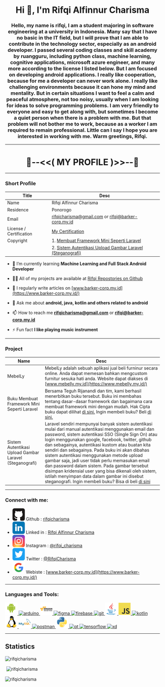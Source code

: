 <h1 align="center">Hi 👋, I'm Rifqi Alfinnur Charisma</h1>
<h3 align="center">Hello, my name is rifqi, I am a student majoring in software engineering at a university in Indonesia. Many say that I have no basic in the IT field, but I will prove that I am able to contribute in the technology sector, especially as an android developer. I passed several coding classes and skill academy by ruangguru, including python class, machine learning, cognitive applications, microsoft azure engineer, and many more according to the license I listed below. But I am focused on developing android applications. I really like cooperation, because for me a developer can never work alone. I really like challenging environments because it can hone my mind and mentality. But in certain situations I want to feel a calm and peaceful atmosphere, not too noisy, usually when I am looking for ideas to solve programming problems. I am very friendly to everyone and easy to get along with, but sometimes I become a quiet person when there is a problem with me. But that problem will not bother me to work, because as a worker I am required to remain professional. Little can I say I hope you are interested in working with me. Warm greetings, Rifqi.</h3>

<hr></hr>

<h1 align="center">🌟--<<( MY PROFILE )>>--🌟</h1>

<hr></hr>

### Short Profile

| Title | Desc |
| ------ | ------ |
| Name | Rifqi Alfinnur Charisma |
| Residence | Ponorogo |
| Email | rifqicharisma@gmail.com or rifqi@barker-corp.my.id |
| License / Certification | [My Certification](https://github.com/rifqicharisma/Certification.git) |
| Copyright | 1. [Membuat Framework Mini Seperti Laravel](https://drive.google.com/file/d/1EyotfsrQCDbC7JTi6adLQ-5HDwzpTP-A/view?usp=sharing)|
| | 2. [Sistem Autentikasi Upload Gambar Laravel (Steganografi)](https://github.com/rifqicharisma/Certification/blob/main/Sudan%20Diinput%20TAK/Hak%20Cipta/sertifikat_EC00202129338.pdf)

- 🌱 I’m currently learning **Machine Learning and Full Stack Android Developer**

- 👨‍💻 All of my projects are available at [Rifqi Repostories on Github](https://github.com/rifqicharisma?tab=repositories)

- 📝 I regularly write articles on [www.barker-corp.my.id](https://www.barker-corp.my.id/)

- 💬 Ask me about **android, java, kotlin and others related to android**

- 📫 How to reach me **rifqicharisma@gmail.com** or **rifqi@barker-corp.my.id**

- ⚡ Fun fact **I like playing music instrument**

<hr></hr>

### Project
| Name | Desc |
| ---- | ---- |
| MebelLy | MebelLy adalah sebuah aplikasi jual beli furninur secara online. Anda dapat memesan bahkan mengcustom furnitur sesuka hati anda. Website dapat diakses di [www.mebelly.my.id](https://www.mebelly.my.id/)|
| Buku Membuat Framework Mini Seperti Laravel | Bersama Teguh Rijanandi dan tim, kami berhasil menerbitkan buku tersebut. Buku ini membahas tentang dasar-dasar framework dan bagaimana cara membuat framework mini dengan mudah. Hak Cipta buku dapat dilihat [di sini.](https://drive.google.com/file/d/1EyotfsrQCDbC7JTi6adLQ-5HDwzpTP-A/view?usp=sharing) Ingin membeli buku? Beli [di sini.](https://sociabuzz.com/rifqicharisma/p/buku-membuat-mini-framework-php-seperti-laravel)|
| Sistem Autentikasi Upload Gambar Laravel (Steganografi) | Laravel sendiri mempunyai banyak sistem autentikasi mulai dari manual autentikasi menggunakan email dan password, sistem autentikasi SSO (Single Sign On) atau login menggunakan google, facebook, twitter, github dan sebagainya, autentikasi kustom atau buatan kita sendiri dan sebagainya. Pada buku ini akan dibahas sistem autentikasi menggunakan metode upload gambar saja, jadi user tidak perlu memasukan email dan password dalam sistem. Pada gambar tersebut disimpan kridensial user yang bisa dikenali oleh sistem, istilah menyimpan data dalam gambar ini disebut steganografi. Ingin membeli buku? Bisa di beli [di sini](https://www.sociabuzz.com/rifqicharisma/p/sistem-autentikasi-upload-gambar-laravel) |

<hr></hr>

<h3 align="left">Connect with me:</h3>

- <img src='https://github.com/edent/SuperTinyIcons/blob/master/images/svg/github.svg' alt='github' height='40'> Github : [rifqicharisma](https://github.com/rifqicharisma)
- <img src='https://github.com/edent/SuperTinyIcons/blob/master/images/svg/linkedin.svg' alt='linkedin' height='40'> Linked in : [Rifqi Alfinnur Charisma](https://www.linkedin.com/in/rifqi-alfinnur-charisma-53b0931a5/)
- <img src='https://github.com/edent/SuperTinyIcons/blob/master/images/svg/instagram.svg' alt='instagram' height='40'> Instagram : [@rifqi_charisma](https://www.instagram.com/rifqi_charisma/)
- <img src='https://github.com/edent/SuperTinyIcons/blob/master/images/svg/twitter.svg' alt='twitter' height='40'> Twitter : [@RifqiCharisma](https://twitter.com/RifqiCharisma)
- <img src='https://github.com/edent/SuperTinyIcons/blob/master/images/svg/google.svg' alt='website' height='40'> Webiste : [www.barker-corp.my.id](https://www.barker-corp.my.id/)

<hr></hr>

<h3 align="left">Languages and Tools:</h3>
<p align="left"> <a href="https://developer.android.com" target="_blank"> <img src="https://raw.githubusercontent.com/devicons/devicon/master/icons/android/android-original-wordmark.svg" alt="android" width="40" height="40"/> </a> <a href="https://www.arduino.cc/" target="_blank"> <img src="https://cdn.worldvectorlogo.com/logos/arduino-1.svg" alt="arduino" width="40" height="40"/> </a> <a href="https://aws.amazon.com" target="_blank"> <img src="https://raw.githubusercontent.com/devicons/devicon/master/icons/amazonwebservices/amazonwebservices-original-wordmark.svg" alt="aws" width="40" height="40"/> </a> <a href="https://www.figma.com/" target="_blank"> <img src="https://www.vectorlogo.zone/logos/figma/figma-icon.svg" alt="figma" width="40" height="40"/> </a> <a href="https://firebase.google.com/" target="_blank"> <img src="https://www.vectorlogo.zone/logos/firebase/firebase-icon.svg" alt="firebase" width="40" height="40"/> </a> <a href="https://git-scm.com/" target="_blank"> <img src="https://www.vectorlogo.zone/logos/git-scm/git-scm-icon.svg" alt="git" width="40" height="40"/> </a> <a href="https://www.java.com" target="_blank"> <img src="https://raw.githubusercontent.com/devicons/devicon/master/icons/java/java-original.svg" alt="java" width="40" height="40"/> </a> <a href="https://developer.mozilla.org/en-US/docs/Web/JavaScript" target="_blank"> <img src="https://raw.githubusercontent.com/devicons/devicon/master/icons/javascript/javascript-original.svg" alt="javascript" width="40" height="40"/> </a> <a href="https://kotlinlang.org" target="_blank"> <img src="https://www.vectorlogo.zone/logos/kotlinlang/kotlinlang-icon.svg" alt="kotlin" width="40" height="40"/> </a> <a href="https://www.linux.org/" target="_blank"> <img src="https://raw.githubusercontent.com/devicons/devicon/master/icons/linux/linux-original.svg" alt="linux" width="40" height="40"/> </a> <a href="https://www.mysql.com/" target="_blank"> <img src="https://raw.githubusercontent.com/devicons/devicon/master/icons/mysql/mysql-original-wordmark.svg" alt="mysql" width="40" height="40"/> </a> <a href="https://postman.com" target="_blank"> <img src="https://www.vectorlogo.zone/logos/getpostman/getpostman-icon.svg" alt="postman" width="40" height="40"/> </a> <a href="https://www.python.org" target="_blank"> <img src="https://raw.githubusercontent.com/devicons/devicon/master/icons/python/python-original.svg" alt="python" width="40" height="40"/> </a> <a href="https://www.qt.io/" target="_blank"> <img src="https://upload.wikimedia.org/wikipedia/commons/0/0b/Qt_logo_2016.svg" alt="qt" width="40" height="40"/> </a> <a href="https://www.tensorflow.org" target="_blank"> <img src="https://www.vectorlogo.zone/logos/tensorflow/tensorflow-icon.svg" alt="tensorflow" width="40" height="40"/> </a> <a href="https://www.adobe.com/products/xd.html" target="_blank"> <img src="https://cdn.worldvectorlogo.com/logos/adobe-xd.svg" alt="xd" width="40" height="40"/> </a> </p>

<hr></hr>

## Statistics
<p><img align="center" src="https://github-readme-stats.vercel.app/api/top-langs?username=rifqicharisma&show_icons=true&locale=en&layout=compact" alt="rifqicharisma" /></p>

<p>&nbsp;<img align="center" src="https://github-readme-stats.vercel.app/api?username=rifqicharisma&show_icons=true&locale=en" alt="rifqicharisma" /></p>

<p><img align="center" src="https://github-readme-streak-stats.herokuapp.com/?user=rifqicharisma&" alt="rifqicharisma" /></p>
